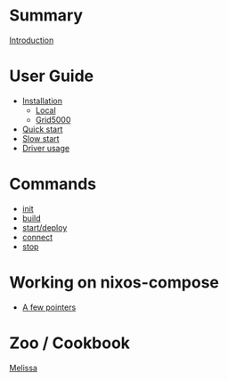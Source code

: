 # Summary

[Introduction](README.md)

# User Guide

- [Installation](install/installation.md)
    - [Local](install/local.md)
    - [Grid5000](install/grid5000.md)
- [Quick start](quick-start.md)
- [Slow start](slow-start.md)
- [Driver usage](driver-usage.md)

# Commands

- [init](commands/init.md)
- [build](commands/build.md)
- [start/deploy](commands/start.md)
- [connect](commands/connect.md)
- [stop](commands/stop.md)

# Working on nixos-compose

- [A few pointers](code-pointers.md)

# Zoo / Cookbook

[Melissa](zoo/melissa.md)
<!-- [K3S](zoo/k3s.md)
[Hadoop](zoo/hadoop.md) -->
